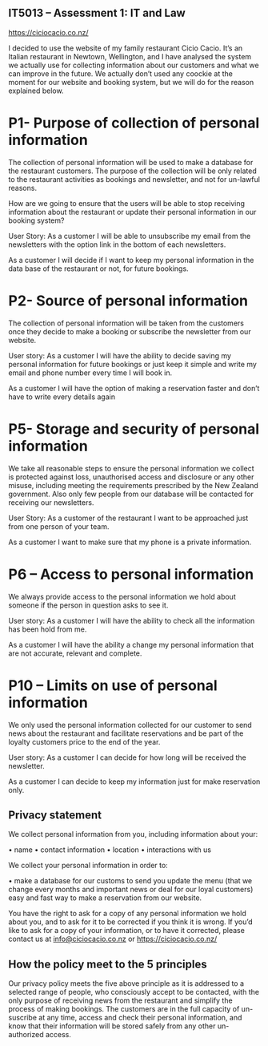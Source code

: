 ## IT5013 – Assessment 1: IT and Law

https://ciciocacio.co.nz/

I decided to use the website of my family restaurant Cicio Cacio. It’s an Italian restaurant in Newtown, Wellington, and I have analysed the system we actually use for collecting information about our customers and what we can improve in the future. We actually don’t used any coockie at the moment for our website and booking system, but we will do for the reason explained below.

# P1- Purpose of collection of personal information

The collection of personal information will be used to make a database for the restaurant customers. The purpose of the collection will be only related to the restaurant activities as bookings and newsletter, and not for un-lawful reasons. 

How are we going to ensure that the users will be able to stop receiving information about the restaurant or update their personal information in our booking system?

User Story: 
As a customer I will be able to unsubscribe my email from the newsletters with the option link in the bottom of each newsletters.

As a customer I will decide if I want to keep my personal information in the data base of the restaurant or not, for future bookings.

# P2- Source of personal information

The collection of personal information will be taken from the customers once they decide to make a booking or subscribe the newsletter from our website. 

User story:
As a customer I will have the ability to decide saving my personal information for future bookings or just keep it simple and write my email and phone number every time I will book in.

As a customer I will have the option of making a reservation faster and don’t have to write every details again

# P5- Storage and security of personal information

We take all reasonable steps to ensure the personal information we collect is protected against loss, unauthorised access and disclosure or any other misuse, including meeting the requirements prescribed by the New Zealand government. Also only few people from our database will be contacted for receiving our newsletters.

User Story:
As a customer of the restaurant I want to be approached just from one person of your team.

As a customer I want to make sure that my phone is a private information.


# P6 – Access to personal information

We always provide access to the personal information we hold about someone if the person in question asks to see it.

User story:
As a customer I will have the ability to check all the information has been hold from me.

As a customer I will have the ability a change my personal information that are not accurate, relevant and complete. 

# P10 – Limits on use of personal information 

We only used the personal information collected for our customer to send news about the restaurant and facilitate reservations and be part of the loyalty customers price to the end of the year.

User story:
As a customer I can decide for how long will be received the newsletter.

As a customer I can decide to keep my information just for make reservation only.

## Privacy statement

We collect personal information from you, including information about your:

•	name
•	contact information
•	location
•	interactions with us

We collect your personal information in order to:

•	make a database for our customs to send you update the menu (that we change every months and important news or deal for our loyal customers) easy and fast way to make a reservation from our website.

You have the right to ask for a copy of any personal information we hold about you, and to ask for it to be corrected if you think it is wrong. If you’d like to ask for a copy of your information, or to have it corrected, please contact us at info@ciciocacio.co.nz or https://ciciocacio.co.nz/

## How the policy meet to the 5 principles 

Our privacy policy meets the five above principle as it is addressed to a selected range of people, who consciously accept to be contacted, with the only purpose of receiving news from the restaurant and simplify the process of making bookings. The customers are in the full capacity of un-suscribe at any time, access and check their personal information, and know that their information will be stored safely from any other un-authorized access.     
